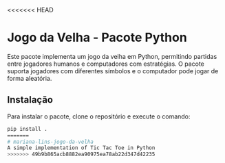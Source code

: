 <<<<<<< HEAD
# Jogo da Velha - Pacote Python

Este pacote implementa um jogo da velha em Python, permitindo partidas entre jogadores humanos e computadores com estratégias. O pacote suporta jogadores com diferentes símbolos e o computador pode jogar de forma aleatória.

## Instalação

Para instalar o pacote, clone o repositório e execute o comando:

```bash
pip install .
=======
# mariana-lins-jogo-da-velha
A simple implementation of Tic Tac Toe in Python
>>>>>>> 49b9b865acb8882ea90975ea78ab22d347d42235
